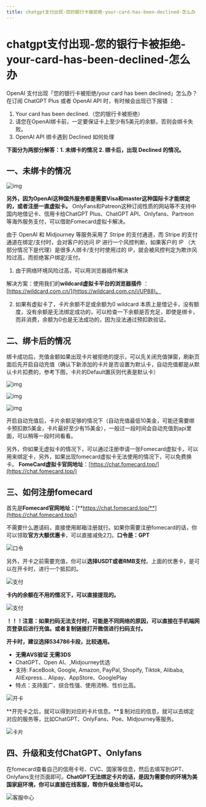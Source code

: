 ```yaml
---
title: chatgpt支付出现-您的银行卡被拒绝-your-card-has-been-declined-怎么办
---
```

# chatgpt支付出现-您的银行卡被拒绝-your-card-has-been-declined-怎么办

OpenAI 支付出现「您的银行卡被拒绝/your card has been declined」怎么办？在订阅 ChatGPT Plus 或者 OpenAI API 时，有时候会出现已下报错 ：
1. Your card has been declined.（您的银行卡被拒绝）
2. 请您在OpenAI绑卡前，一定要保证卡上至少有5美元的余额，否则会绑卡失败。
3. OpenAI API 绑卡遇到 Declined 如何处理


**下面分为两部分解答：1. 未绑卡的情况 2. 绑卡后，出现 Declined 的情况。**

## 一、未绑卡的情况
![img](https://picx.zhimg.com/80/v2-a9a7073344d675846e90483ac2a5f3c6_1440w.png)

**另外，因为OpenAI这种国外服务都是需要Visa和master这种国际卡才能绑定的，或者注册一直虚拟卡。** OnlyFans和Patreon这种订阅性质的网站等不支持中国内地借记卡、信用卡给ChatGPT Plus、ChatGPT API、Onlyfans、Partreon 等海外服务支付，可以借助Fomecard虚拟卡解决。

由于 OpenAI 和 Midjourney 等服务采用了 Stripe 的支付通道，而 Stripe 的支付通道在绑定/支付时，会对客户的访问 IP 进行一个风控判断，如果客户的 IP （大部分情况下是代理）是很多人绑卡/支付时使用过的 IP，就会被风控判定为欺诈风险过高，而拒绝客户绑定/支付。


1. 由于网络环境风险过高，可以用浏览器插件解决

解决方案：使用我们的**wildcard虚拟卡平台的浏览器插件** ：[https://wildcard.com.cn/](https://wildcard.com.cn/i/UP88)。


2. 如果有虚拟卡了，卡片余额不足或余额为0
wildcard 本质上是借记卡，没有额度，没有余额是无法绑定成功的，可以检查一下余额是否充足，即使是绑卡，而非消费，余额为0也是无法成功的，因为没法通过预扣款验证。


## 二、绑卡后的情况
绑卡成功后，充值金额如果出现卡片被拒绝的提示，可以先关闭充值弹窗，刷新页面后先开启自动充值（确认下新添加的卡片是否设置为默认卡，自动充值都是从默认卡片扣费的，参考下图，卡片的Default置灰则代表是默认卡）

![img](https://picx.zhimg.com/80/v2-ddf6503681ef78d63a9fbf6d920f1d8e_1440w.png)

![img](https://picx.zhimg.com/80/v2-11f031aa847164456ce50b7eec8b3ca7_1440w.png)

![img](https://picx.zhimg.com/80/v2-166b0e60d286e7d6e865059183da39c2_1440w.png)


开启自动充值后，卡片余额足够的情况下（自动充值最低10美金，可能还需要绑卡预扣款5美金，卡片最好至少有15美金），一般过一段时间会自动充值到api里面，可以稍等一段时间看看。

另外，你如果无虚拟卡的情况下，可以通过注册申请一张Fomecard虚拟卡，可以用来绑定卡，另外，如果出现fomecard虚拟卡无法使用的情况下，可以免费换卡。
**FomeCard虚拟卡官网地址**：[https://chat.fomecard.top/](https://chat.fomecard.top/)



## 三、如何注册fomecard

首先是**Fomecard官网地址：**[**https://chat.fomecard.top/**](https://chat.fomecard.top/)

不需要什么邀请码，直接使用邮箱注册就行。如果你需要注册fomecard的话，你可以领取**官方大额优惠卡**，可以直接减免2刀。**口令是：GPT**

![口令](https://picx.zhimg.com/80/v2-01c47d3bdebaf58008ecfa6574465e51_720w.png)


另外，开卡之前需要充值，你可以**选择USDT或者RMB支付**。上面的优惠卡，是可以在开卡时，进行一个抵扣的。

![支付](https://pica.zhimg.com/80/v2-c64848a0b3b680ffd136a8e504c5f0bc_720w.png)


**卡内的余额在不用的情况下，可以直接提现的。**

![支付](https://pic1.zhimg.com/80/v2-05cad2d5cb8cf51450f9e3be56baf6be_720w.jpeg)

**！！！注意：如果扫码无法支付时，可能是不同网络的原因，可以直接在手机端网页登录后进行充值。或者复制链接打开微信进行扫码支付。**


**开卡时，建议选择534786卡段，比较通用。**

- **无需AVS验证 无需3DS** 
- ChatGPT、Open AI、,Midjourney优选
- 支持: FaceBook, Google, Amazon, PayPal, Shopify, Tiktok, Alibaba, AliExpress… Alipay、AppStore、GooglePlay 
- 特点：支持面广、综合性强、使用流畅、性价比高。

![开卡](https://picx.zhimg.com/80/v2-24d9bd50cd8c976ccc47248c6a9abf44_720w.jpeg)


**开完卡之后，就可以得到对应的卡片信息。**复制对应的信息，就可以去绑定对应的服务等，比如ChatGPT、OnlyFans、Poe、Midjourney等服务。

![卡片](https://pic1.zhimg.com/80/v2-64a75b5777752174c4be99f24d981d8a_720w.jpeg)


## 四、升级和支付ChatGPT、Onlyfans

在fomecard查看自己的信用卡号、CVC、国家等信息，然后去填写到GPT、Onlyfans支付页面即可。**ChatGPT无法绑定卡片的话，是因为需要你的环境为美国家庭环境，你可以直接在线客服，帮你升级处理也可以。**

![客服中心](https://pica.zhimg.com/80/v2-9c34b5c86a12989e742fbc1199f313e7_720w.png)
